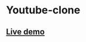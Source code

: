 # Youtube-clone
## <a href="https://github.com/YathrebAmarneh/Youtube-clone/settings/pages">Live demo</a>
